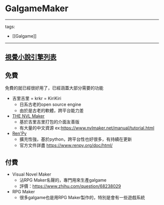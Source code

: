 # GalgameMaker

---
tags:
  - [[Galgame]]
---


## [視覺小說引擎列表](https://zh.wikipedia.org/zh-tw/%E8%A6%96%E8%A6%BA%E5%B0%8F%E8%AA%AA%E5%BC%95%E6%93%8E%E5%88%97%E8%A1%A8)


## 免費
免費的就已經很好用了，已經涵蓋大部分需要的功能

* 吉里吉里 = krkr = KiriKiri
  * 日系古老的open source engine
  * 由於是古老的軟體，跨平台能力差
* [THE NVL Maker](https://www.nvlmaker.net/download.html)
  * 基於吉里吉里打包的介面友善版
  * 有大量的中文資源 ex:https://www.nvlmaker.net/manual/tutorial.html
* [Ren'Py](https://www.renpy.org/latest.html)
  * 擴充性強，基於python，跨平台性也好很多，有持續在更新
  * 官方文件詳盡 https://www.renpy.org/doc/html/
  

## 付費
* Visual Novel Maker
  * 沾RPG Maker名聲的，專門用來生產galgame
  * 評價：https://www.zhihu.com/question/68238029
* RPG Maker
  * 很多galgame也是用RPG Maker製作的，特別是會有一些遊戲系統